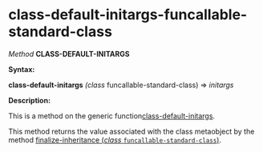 class-default-initargs-funcallable-standard-class
=================================================

*Method* **CLASS-DEFAULT-INITARGS**

**Syntax:**

**class-default-initargs** *(class* funcallable-standard-class) => *initargs*

**Description:**

This is a method on the generic function[class-default-initargs](/meta-object-protocol/class-default-initargs).

This method returns the value associated with the class metaobject by the method [finalize-inheritance (*class* `funcallable-standard-class`)](/meta-object-protocol/finalize-inheritance-funcallable-standard-class).
